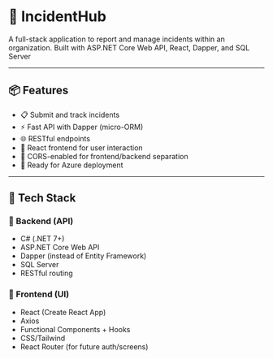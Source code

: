 # 🚨 IncidentHub

A full-stack application to report and manage incidents within an organization. Built with ASP.NET Core Web API, React, Dapper, and SQL Server

---

## 📦 Features

- 📋 Submit and track incidents
- ⚡ Fast API with Dapper (micro-ORM)
- 🌐 RESTful endpoints
- 🎨 React frontend for user interaction
- 🧪 CORS-enabled for frontend/backend separation
- 🔧 Ready for Azure deployment

---

## 🧰 Tech Stack

### 🔹 Backend (API)

- C# (.NET 7+)
- ASP.NET Core Web API
- Dapper (instead of Entity Framework)
- SQL Server
- RESTful routing


### 🔹 Frontend (UI)

- React (Create React App)
- Axios
- Functional Components + Hooks
- CSS/Tailwind
- React Router (for future auth/screens)
